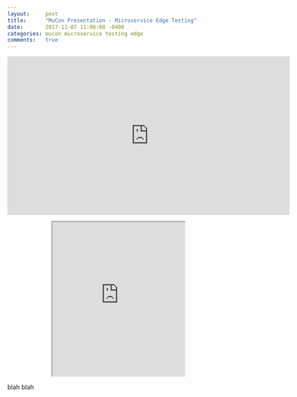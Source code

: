 ```yaml
---
layout:     post
title:      "MuCon Presentation - Microservice Edge Testing"
date:       2017-11-07 11:00:00 -0400
categories: mucon microservice testing edge
comments:   true
---
```


<iframe src="https://player.vimeo.com/video/241722050" width="640" height="360" frameborder="0" webkitallowfullscreen mozallowfullscreen allowfullscreen></iframe>

<p align="center"><iframe src="https://player.vimeo.com/video/241722050" height="350"></iframe></p>

blah blah
